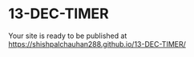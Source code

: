 # 13-DEC-TIMER
 Your site is ready to be published at https://shishpalchauhan288.github.io/13-DEC-TIMER/
